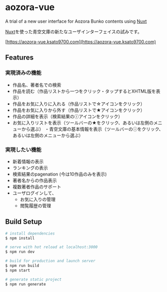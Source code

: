 # aozora-vue

A trial of a new user interface for Aozora Bunko contents using [Nuxt](https://nuxtjs.org/)

[Nuxt](https://ja.nuxtjs.org/)を使った青空文庫の新たなユーザインターフェイスの試みです。

[https://aozora-vue.ksato9700.com](https://aozora-vue.ksato9700.com)

## Features
### 実現済みの機能
* 作品名、著者名での検索
* 作品を読む（作品リストから一つをクリック・タップするとXHTML版を表示）
* 作品をお気に入りに入れる（作品リストで☆アイコンをクリック）
* 作品をお気に入りから外す（作品リストで★アイコンをクリック）
* 作品の詳細を表示（検索結果のⓘアイコンをクリック）
* お気に入りリストを表示（ツールバーの★をクリック、あるいは左側のメニューから選ぶ）
・青空文庫の基本情報を表示（ツールバーのⓘをクリック、あるいは左側のメニューから選ぶ）

### 実現したい機能
* 新着情報の表示
* ランキングの表示
* 検索結果のpagenation (今は10作品のみを表示)
* 著者名からの作品表示
* 複数著者作品のサポート
* ユーザログインして、
  * お気に入りの管理
  * 閲覧履歴の管理


## Build Setup

``` bash
# install dependencies
$ npm install

# serve with hot reload at localhost:3000
$ npm run dev

# build for production and launch server
$ npm run build
$ npm start

# generate static project
$ npm run generate
```
